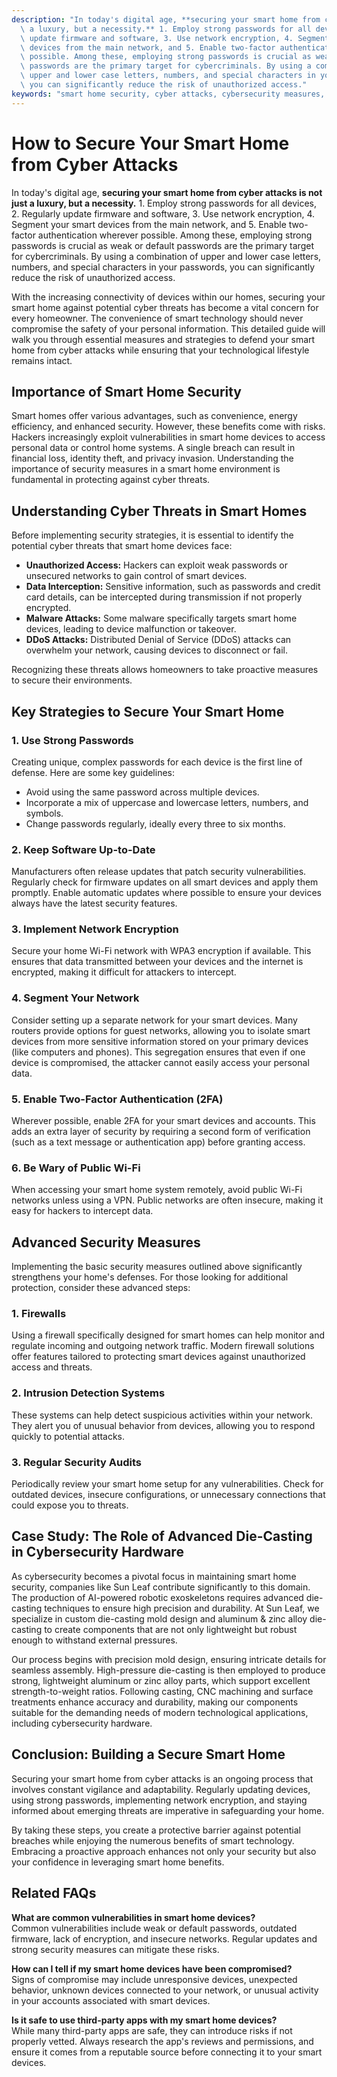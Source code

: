 ```yaml
---
description: "In today's digital age, **securing your smart home from cyber attacks is not just\
  \ a luxury, but a necessity.** 1. Employ strong passwords for all devices, 2. Regularly\
  \ update firmware and software, 3. Use network encryption, 4. Segment your smart\
  \ devices from the main network, and 5. Enable two-factor authentication wherever\
  \ possible. Among these, employing strong passwords is crucial as weak or default\
  \ passwords are the primary target for cybercriminals. By using a combination of\
  \ upper and lower case letters, numbers, and special characters in your passwords,\
  \ you can significantly reduce the risk of unauthorized access."
keywords: "smart home security, cyber attacks, cybersecurity measures, smart home devices"
---
```

# How to Secure Your Smart Home from Cyber Attacks

In today's digital age, **securing your smart home from cyber attacks is not just a luxury, but a necessity.** 1. Employ strong passwords for all devices, 2. Regularly update firmware and software, 3. Use network encryption, 4. Segment your smart devices from the main network, and 5. Enable two-factor authentication wherever possible. Among these, employing strong passwords is crucial as weak or default passwords are the primary target for cybercriminals. By using a combination of upper and lower case letters, numbers, and special characters in your passwords, you can significantly reduce the risk of unauthorized access.

With the increasing connectivity of devices within our homes, securing your smart home against potential cyber threats has become a vital concern for every homeowner. The convenience of smart technology should never compromise the safety of your personal information. This detailed guide will walk you through essential measures and strategies to defend your smart home from cyber attacks while ensuring that your technological lifestyle remains intact.

## Importance of Smart Home Security

Smart homes offer various advantages, such as convenience, energy efficiency, and enhanced security. However, these benefits come with risks. Hackers increasingly exploit vulnerabilities in smart home devices to access personal data or control home systems. A single breach can result in financial loss, identity theft, and privacy invasion. Understanding the importance of security measures in a smart home environment is fundamental in protecting against cyber threats.

## Understanding Cyber Threats in Smart Homes

Before implementing security strategies, it is essential to identify the potential cyber threats that smart home devices face:

- **Unauthorized Access:** Hackers can exploit weak passwords or unsecured networks to gain control of smart devices.
- **Data Interception:** Sensitive information, such as passwords and credit card details, can be intercepted during transmission if not properly encrypted.
- **Malware Attacks:** Some malware specifically targets smart home devices, leading to device malfunction or takeover.
- **DDoS Attacks:** Distributed Denial of Service (DDoS) attacks can overwhelm your network, causing devices to disconnect or fail.

Recognizing these threats allows homeowners to take proactive measures to secure their environments.

## Key Strategies to Secure Your Smart Home

### 1. Use Strong Passwords

Creating unique, complex passwords for each device is the first line of defense. Here are some key guidelines:

- Avoid using the same password across multiple devices.
- Incorporate a mix of uppercase and lowercase letters, numbers, and symbols.
- Change passwords regularly, ideally every three to six months.

### 2. Keep Software Up-to-Date

Manufacturers often release updates that patch security vulnerabilities. Regularly check for firmware updates on all smart devices and apply them promptly. Enable automatic updates where possible to ensure your devices always have the latest security features.

### 3. Implement Network Encryption

Secure your home Wi-Fi network with WPA3 encryption if available. This ensures that data transmitted between your devices and the internet is encrypted, making it difficult for attackers to intercept.

### 4. Segment Your Network

Consider setting up a separate network for your smart devices. Many routers provide options for guest networks, allowing you to isolate smart devices from more sensitive information stored on your primary devices (like computers and phones). This segregation ensures that even if one device is compromised, the attacker cannot easily access your personal data.

### 5. Enable Two-Factor Authentication (2FA)

Wherever possible, enable 2FA for your smart devices and accounts. This adds an extra layer of security by requiring a second form of verification (such as a text message or authentication app) before granting access.

### 6. Be Wary of Public Wi-Fi

When accessing your smart home system remotely, avoid public Wi-Fi networks unless using a VPN. Public networks are often insecure, making it easy for hackers to intercept data.

## Advanced Security Measures

Implementing the basic security measures outlined above significantly strengthens your home's defenses. For those looking for additional protection, consider these advanced steps:

### 1. Firewalls

Using a firewall specifically designed for smart homes can help monitor and regulate incoming and outgoing network traffic. Modern firewall solutions offer features tailored to protecting smart devices against unauthorized access and threats.

### 2. Intrusion Detection Systems

These systems can help detect suspicious activities within your network. They alert you of unusual behavior from devices, allowing you to respond quickly to potential attacks.

### 3. Regular Security Audits

Periodically review your smart home setup for any vulnerabilities. Check for outdated devices, insecure configurations, or unnecessary connections that could expose you to threats.

## Case Study: The Role of Advanced Die-Casting in Cybersecurity Hardware

As cybersecurity becomes a pivotal focus in maintaining smart home security, companies like Sun Leaf contribute significantly to this domain. The production of AI-powered robotic exoskeletons requires advanced die-casting techniques to ensure high precision and durability. At Sun Leaf, we specialize in custom die-casting mold design and aluminum & zinc alloy die-casting to create components that are not only lightweight but robust enough to withstand external pressures. 

Our process begins with precision mold design, ensuring intricate details for seamless assembly. High-pressure die-casting is then employed to produce strong, lightweight aluminum or zinc alloy parts, which support excellent strength-to-weight ratios. Following casting, CNC machining and surface treatments enhance accuracy and durability, making our components suitable for the demanding needs of modern technological applications, including cybersecurity hardware.

## Conclusion: Building a Secure Smart Home

Securing your smart home from cyber attacks is an ongoing process that involves constant vigilance and adaptability. Regularly updating devices, using strong passwords, implementing network encryption, and staying informed about emerging threats are imperative in safeguarding your home.

By taking these steps, you create a protective barrier against potential breaches while enjoying the numerous benefits of smart technology. Embracing a proactive approach enhances not only your security but also your confidence in leveraging smart home benefits.

## Related FAQs

**What are common vulnerabilities in smart home devices?**  
Common vulnerabilities include weak or default passwords, outdated firmware, lack of encryption, and insecure networks. Regular updates and strong security measures can mitigate these risks.

**How can I tell if my smart home devices have been compromised?**  
Signs of compromise may include unresponsive devices, unexpected behavior, unknown devices connected to your network, or unusual activity in your accounts associated with smart devices.

**Is it safe to use third-party apps with my smart home devices?**  
While many third-party apps are safe, they can introduce risks if not properly vetted. Always research the app's reviews and permissions, and ensure it comes from a reputable source before connecting it to your smart devices.
